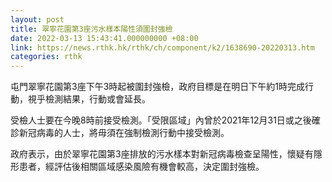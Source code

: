 ```yaml
---
layout: post
title: 翠寧花園第3座污水樣本陽性須圍封強檢
date: 2022-03-13 15:43:41.000000000 +08:00
link: https://news.rthk.hk/rthk/ch/component/k2/1638690-20220313.htm
categories: rthk
---
```


屯門翠寧花園第3座下午3時起被圍封強檢，政府目標是在明日下午約1時完成行動，視乎檢測結果，行動或會延長。

受檢人士要在今晚8時前接受檢測。「受限區域」內曾於2021年12月31日或之後確診新冠病毒的人士，將毋須在強制檢測行動中接受檢測。

政府表示，由於翠寧花園第3座排放的污水樣本對新冠病毒檢查呈陽性，懷疑有隱形患者，經評估後相關區域感染風險有機會較高，決定圍封強檢。
